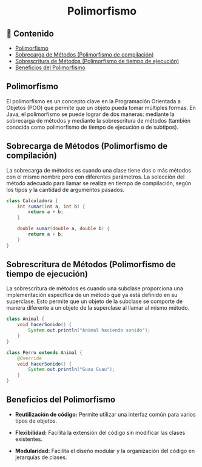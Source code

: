 <h1 align="center">Polimorfismo</h1>

<h2>📑 Contenido</h2>

- [Polimorfismo](#polimorfismo)
- [Sobrecarga de Métodos (Polimorfismo de compilación)](#sobrecarga-de-métodos-polimorfismo-de-compilación)
- [Sobrescritura de Métodos (Polimorfismo de tiempo de ejecución)](#sobrescritura-de-métodos-polimorfismo-de-tiempo-de-ejecución)
- [Beneficios del Polimorfismo](#beneficios-del-polimorfismo)

## Polimorfismo

El polimorfismo es un concepto clave en la Programación Orientada a Objetos (POO) que permite que un objeto pueda tomar múltiples formas. En Java, el polimorfismo se puede lograr de dos maneras: mediante la sobrecarga de métodos y mediante la sobrescritura de métodos (también conocida como polimorfismo de tiempo de ejecución o de subtipos).

## Sobrecarga de Métodos (Polimorfismo de compilación)

La sobrecarga de métodos es cuando una clase tiene dos o más métodos con el mismo nombre pero con diferentes parámetros. La selección del método adecuado para llamar se realiza en tiempo de compilación, según los tipos y la cantidad de argumentos pasados.

```java
class Calculadora {
    int sumar(int a, int b) {
        return a + b;
    }

    double sumar(double a, double b) {
        return a + b;
    }
}
```

## Sobrescritura de Métodos (Polimorfismo de tiempo de ejecución)

La sobrescritura de métodos es cuando una subclase proporciona una implementación específica de un método que ya está definido en su superclase. Esto permite que un objeto de la subclase se comporte de manera diferente a un objeto de la superclase al llamar al mismo método.

```java
class Animal {
    void hacerSonido() {
        System.out.println("Animal haciendo sonido");
    }
}

class Perro extends Animal {
    @Override
    void hacerSonido() {
        System.out.println("Guau Guau");
    }
}
```

## Beneficios del Polimorfismo

- **Reutilización de código:** Permite utilizar una interfaz común para varios tipos de objetos.

- **Flexibilidad:** Facilita la extensión del código sin modificar las clases existentes.

- **Modularidad:** Facilita el diseño modular y la organización del código en jerarquías de clases.
